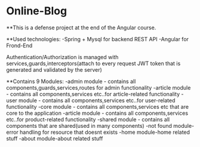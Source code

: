 # Online-Blog

**This is a defense project at the end of the Angular course.

**Used technologies:
-Spring + Mysql for backend REST API
-Angular for Frond-End

Authentication/Authorization is managed with services,guards,interceptors(attach to every request JWT token that is generated and validated by the server)

**Contains 9 Modules:
-admin module - contains all components,guards,services,routes for admin functionality
-article module - contains all components,services etc..for article-related functionality
-user module - contains all components,services etc..for user-related functionality
-core module - contains all components,services etc that are core to the application
-article module - contains all components,services etc..for product-related functionality
-shared module - contains all components that are shared(used in many components)
-not found module-error handling for resource that doesnt exists
-home module-home related stuff
-about module-about related stuff


